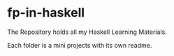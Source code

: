 # fp-in-haskell

The Repository holds all my Haskell Learning Materials.

Each folder is a mini projects with its own readme.